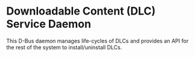 # Downloadable Content (DLC) Service Daemon

This D-Bus daemon manages life-cycles of DLCs and provides an API for the rest
of the system to install/uninstall DLCs.
